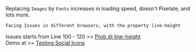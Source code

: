 Replacing `Images` by `Fonts`  increases in loading speed, doesn't Pixelate, and lots more.

	Facing Issues in different browsers, with the property line-height
	
Issues starts from Line 100 - 120  >> [Prob @ line-height](https://github.com/VenomVendor/Social-Icons/tree/master/css/social.css)
<br>
Demo at >> [Testing Social Icons](http://demo.venomvendor.com/Social-Icons/)